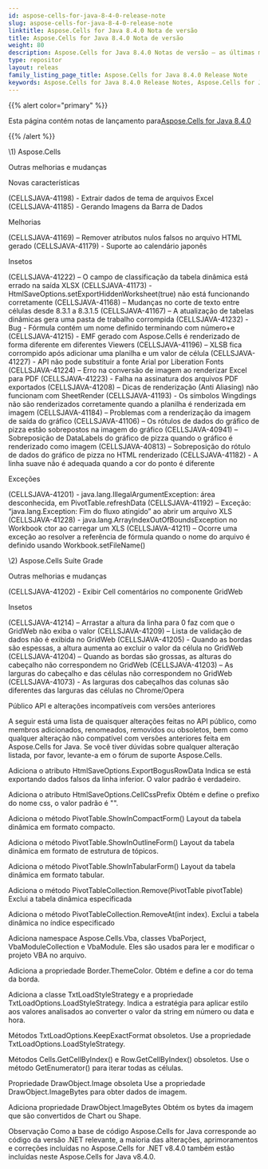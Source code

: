 ```yaml
---
id: aspose-cells-for-java-8-4-0-release-note
slug: aspose-cells-for-java-8-4-0-release-note
linktitle: Aspose.Cells for Java 8.4.0 Nota de versão
title: Aspose.Cells for Java 8.4.0 Nota de versão
weight: 80
description: Aspose.Cells for Java 8.4.0 Notas de versão – as últimas melhorias, novos recursos e correções
type: repositor
layout: releas
family_listing_page_title: Aspose.Cells for Java 8.4.0 Release Note
keywords: Aspose.Cells for Java 8.4.0 Release Notes, Aspose.Cells for Java 8.4.0 updates and fixe
---
```

{{% alert color="primary" %}} 

 Esta página contém notas de lançamento para[Aspose.Cells for Java 8.4.0](https://releases.aspose.com/cells/java/new-releases/aspose.cells-for-java-8.4.0/)

{{% /alert %}} 

\1) Aspose.Cells

Outras melhorias e mudanças

Novas características

(CELLSJAVA-41198) - Extrair dados de tema de arquivos Excel
(CELLSJAVA-41185) - Gerando Imagens da Barra de Dados

Melhorias

(CELLSJAVA-41169) – Remover atributos nulos falsos no arquivo HTML gerado
(CELLSJAVA-41179) - Suporte ao calendário japonês

Insetos

(CELLSJAVA-41222) – O campo de classificação da tabela dinâmica está errado na saída XLSX
(CELLSJAVA-41173) - HtmlSaveOptions.setExportHiddenWorksheet(true) não está funcionando corretamente
(CELLSJAVA-41168) – Mudanças no corte de texto entre células desde 8.3.1 a 8.3.1.5
(CELLSJAVA-41167) – A atualização de tabelas dinâmicas gera uma pasta de trabalho corrompida
(CELLSJAVA-41232) - Bug - Fórmula contém um nome definido terminando com número+e
(CELLSJAVA-41215) - EMF gerado com Aspose.Cells é renderizado de forma diferente em diferentes Viewers
(CELLSJAVA-41196) – XLSB fica corrompido após adicionar uma planilha e um valor de célula
(CELLSJAVA-41227) - API não pode substituir a fonte Arial por Liberation Fonts
(CELLSJAVA-41224) – Erro na conversão de imagem ao renderizar Excel para PDF
(CELLSJAVA-41223) - Falha na assinatura dos arquivos PDF exportados
(CELLSJAVA-41208) – Dicas de renderização (Anti Aliasing) não funcionam com SheetRender
(CELLSJAVA-41193) - Os símbolos Wingdings não são renderizados corretamente quando a planilha é renderizada em imagem
(CELLSJAVA-41184) – Problemas com a renderização da imagem de saída do gráfico
(CELLSJAVA-41106) – Os rótulos de dados do gráfico de pizza estão sobrepostos na imagem do gráfico
(CELLSJAVA-40941) – Sobreposição de DataLabels do gráfico de pizza quando o gráfico é renderizado como imagem
(CELLSJAVA-40813) – Sobreposição do rótulo de dados do gráfico de pizza no HTML renderizado
(CELLSJAVA-41182) - A linha suave não é adequada quando a cor do ponto é diferente

Exceções

(CELLSJAVA-41201) - java.lang.IllegalArgumentException: área desconhecida, em PivotTable.refreshData
(CELLSJAVA-41192) – Exceção: “java.lang.Exception: Fim do fluxo atingido” ao abrir um arquivo XLS
(CELLSJAVA-41228) - java.lang.ArrayIndexOutOfBoundsException no Workbook ctor ao carregar um XLS
(CELLSJAVA-41211) – Ocorre uma exceção ao resolver a referência de fórmula quando o nome do arquivo é definido usando Workbook.setFileName()

\2) Aspose.Cells Suíte Grade

Outras melhorias e mudanças

(CELLSJAVA-41202) - Exibir Cell comentários no componente GridWeb

Insetos

(CELLSJAVA-41214) – Arrastar a altura da linha para 0 faz com que o GridWeb não exiba o valor
(CELLSJAVA-41209) – Lista de validação de dados não é exibida no GridWeb
(CELLSJAVA-41205) - Quando as bordas são espessas, a altura aumenta ao excluir o valor da célula no GridWeb
(CELLSJAVA-41204) – Quando as bordas são grossas, as alturas do cabeçalho não correspondem no GridWeb
(CELLSJAVA-41203) – As larguras do cabeçalho e das células não correspondem no GridWeb
(CELLSJAVA-41073) - As larguras dos cabeçalhos das colunas são diferentes das larguras das células no Chrome/Opera

Público API e alterações incompatíveis com versões anteriores

A seguir está uma lista de quaisquer alterações feitas no API público, como membros adicionados, renomeados, removidos ou obsoletos, bem como qualquer alteração não compatível com versões anteriores feita em Aspose.Cells for Java. Se você tiver dúvidas sobre qualquer alteração listada, por favor, levante-a em o fórum de suporte Aspose.Cells.

Adiciona o atributo HtmlSaveOptions.ExportBogusRowData
Indica se está exportando dados falsos da linha inferior. O valor padrão é verdadeiro.

 Adiciona o atributo HtmlSaveOptions.CellCssPrefix
Obtém e define o prefixo do nome css, o valor padrão é "".

 Adiciona o método PivotTable.ShowInCompactForm()
Layout da tabela dinâmica em formato compacto.

 Adiciona o método PivotTable.ShowInOutlineForm()
Layout da tabela dinâmica em formato de estrutura de tópicos.

 Adiciona o método PivotTable.ShowInTabularForm()
Layout da tabela dinâmica em formato tabular.

 Adiciona o método PivotTableCollection.Remove(PivotTable pivotTable)
Exclui a tabela dinâmica especificada

 Adiciona o método PivotTableCollection.RemoveAt(int index).
Exclui a tabela dinâmica no índice especificado

 Adiciona namespace Aspose.Cells.Vba, classes VbaPorject, VbaModuleCollection e VbaModule.
Eles são usados para ler e modificar o projeto VBA no arquivo.

 Adiciona a propriedade Border.ThemeColor.
Obtém e define a cor do tema da borda.

 Adiciona a classe TxtLoadStyleStrategy e a propriedade TxtLoadOptions.LoadStyleStrategy.
Indica a estratégia para aplicar estilo aos valores analisados ao converter o valor da string em número ou data e hora.

 Métodos TxtLoadOptions.KeepExactFormat obsoletos.
Use a propriedade TxtLoadOptions.LoadStyleStrategy.

 Métodos Cells.GetCellByIndex() e Row.GetCellByIndex() obsoletos.
Use o método GetEnumerator() para iterar todas as células.

 Propriedade DrawObject.Image obsoleta
Use a propriedade DrawObject.ImageBytes para obter dados de imagem.

 Adiciona propriedade DrawObject.ImageBytes
Obtém os bytes da imagem que são convertidos de Chart ou Shape.


Observação
Como a base de código Aspose.Cells for Java corresponde ao código da versão .NET relevante, a maioria das alterações, aprimoramentos e correções incluídas no Aspose.Cells for .NET v8.4.0 também estão incluídas neste Aspose.Cells for Java v8.4.0.
